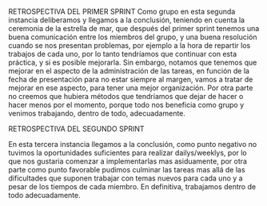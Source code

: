 RETROSPECTIVA DEL PRIMER SPRINT
Como grupo en esta segunda instancia deliberamos y llegamos a la conclusión, teniendo en cuenta la ceremonia de la estrella de mar, que después del primer sprint tenemos una buena comunicación entre los miembros del grupo, y una buena resolución cuando se nos presentan problemas, por ejemplo a la hora de repartir los trabajos de cada uno, por lo tanto tendríamos que continuar con esta práctica, y si es posible mejorarla. Sin embargo, notamos que tenemos que mejorar en el aspecto de la administración de las tareas, en función de la fecha de presentación para no estar siempre al margen, vamos a tratar de mejorar en ese aspecto, para tener una mejor organización. Por otra parte no creemos que hubiera métodos que tendríamos que dejar de hacer o hacer menos por el momento, porque todo nos beneficia como grupo y venimos trabajando, dentro de todo, adecuadamente.

RETROSPECTIVA DEL SEGUNDO SPRINT

En esta tercera instancia llegamos a la conclusión, como punto negativo no tuvimos la oportunidades suficientes para realizar dailys/weeklys, por lo que nos gustaria comenzar a implementarlas mas asiduamente, por otra parte como punto favorable pudimos culminar las tareas mas allá de las dificultades que suponen trabajar con temas nuevos para cada uno y a pesar de los tiempos de cada miembro. En definitiva, trabajamos dentro de todo adecuadamente. 

